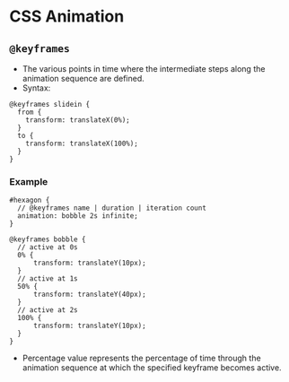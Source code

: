 # CSS Animation

## `@keyframes`
- The various points in time where the intermediate steps along the animation sequence are defined.
- Syntax:
```
@keyframes slidein {
  from {
    transform: translateX(0%);
  }
  to {
    transform: translateX(100%);
  }
}
```
### Example
```
#hexagon {
  // @keyframes name | duration | iteration count
  animation: bobble 2s infinite;
}

@keyframes bobble {
  // active at 0s
  0% {
      transform: translateY(10px);
  }
  // active at 1s
  50% {
      transform: translateY(40px);
  }
  // active at 2s
  100% {
      transform: translateY(10px);
  }
}
```
- Percentage value represents the percentage of time through the animation sequence at which the specified keyframe becomes active.
